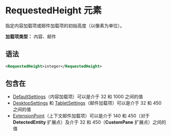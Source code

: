 # <a name="requestedheight-element"></a>RequestedHeight 元素

指定内容加载项或邮件加载项的初始高度（以像素为单位）。 

**加载项类型：** 内容、邮件

## <a name="syntax"></a>语法

```XML
<RequestedHeight>integer</RequestedHeight>
```

## <a name="contained-in"></a>包含在

- [DefaultSettings](defaultsettings.md)（内容加载项）可以是介于 32 和 1000 之间的值
- [DesktopSettings](desktopsettings.md) 和 [TabletSettings](tabletsettings.md)（邮件加载项）可以是介于 32 和 450 之间的值
- [ExtensionPoint](extensionpoint.md)（上下文邮件加载项）可以是介于 140 和 450（对于 **DetectedEntity** 扩展点）及介于 32 和 450（**CustomPane** 扩展点）之间的值